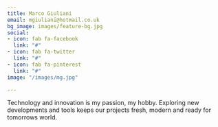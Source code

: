 ```yaml
---
title: Marco Giuliani
email: mgiuliani@hotmail.co.uk
bg_image: images/feature-bg.jpg
social:
- icon: fab fa-facebook
  link: "#"
- icon: fab fa-twitter
  link: "#"
- icon: fab fa-pinterest
  link: "#"
image: "/images/mg.jpg"

---
```

Technology and innovation is my passion, my hobby. Exploring new developments
      and tools keeps our projects fresh, modern and ready for tomorrows world.